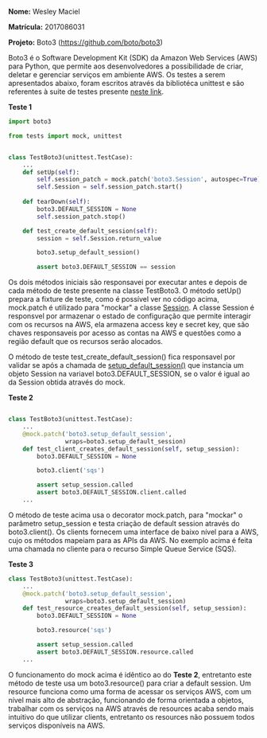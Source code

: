 **Nome:** Wesley Maciel

**Matrícula:** 2017086031

**Projeto:** Boto3  (https://github.com/boto/boto3)


Boto3 é o Software Development Kit (SDK) da Amazon Web Services (AWS) para Python, que permite aos desenvolvedores a possibilidade de criar, deletar e gerenciar serviços em ambiente AWS. Os testes a serem apresentados abaixo, foram escritos através da bibliotéca unittest e são referentes à suite de testes presente [neste link](https://github.com/boto/boto3/blob/develop/tests/unit/test_boto3.py).

**Teste 1**
```python
import boto3

from tests import mock, unittest


class TestBoto3(unittest.TestCase):
    ...
    def setUp(self):
        self.session_patch = mock.patch('boto3.Session', autospec=True)
        self.Session = self.session_patch.start()
    
    def tearDown(self):
        boto3.DEFAULT_SESSION = None
        self.session_patch.stop()

    def test_create_default_session(self):
        session = self.Session.return_value

        boto3.setup_default_session()

        assert boto3.DEFAULT_SESSION == session

```
Os dois métodos iniciais são responsavei por executar antes e depois de cada método de teste presente na classe TestBoto3. O método setUp() prepara a fixture de teste, como é possível ver no código acima, mock.patch é utilizado para "mockar" a classe [Session](https://github.com/boto/boto3/blob/develop/boto3/session.py). A classe Session é responsvel por armazenar o estado de configuração que permite interagir com os recursos na AWS, ela armazena access key e secret key, que são chaves responsaveis por acesso as contas na AWS e questões como a região default que os recursos serão alocados. 

O método de teste test_create_default_session() fica responsavel por validar se após a chamada de [setup_default_session()](https://github.com/boto/boto3/blob/73c5c6cce01eb63cfde6bf52f2aec0a5b6c6a7af/boto3/__init__.py#L28) que instancia um objeto Session na variavel boto3.DEFAULT_SESSION, se o valor é igual ao da Session obtida através do mock.



**Teste 2**
```python

class TestBoto3(unittest.TestCase):
    ...
    @mock.patch('boto3.setup_default_session',
                wraps=boto3.setup_default_session)
    def test_client_creates_default_session(self, setup_session):
        boto3.DEFAULT_SESSION = None

        boto3.client('sqs')

        assert setup_session.called
        assert boto3.DEFAULT_SESSION.client.called
    ...
```
O método de teste acima usa o decorator mock.patch, para "mockar" o parâmetro setup_session e testa criação de default session através do boto3.client(). Os clients fornecem uma interface de baixo nível para a AWS, cujo os métodos mapeiam para as APIs da AWS. No exemplo acima é feita uma chamada no cliente para o recurso Simple Queue Service (SQS).

**Teste 3**
```python
class TestBoto3(unittest.TestCase):
    ...
    @mock.patch('boto3.setup_default_session',
                wraps=boto3.setup_default_session)
    def test_resource_creates_default_session(self, setup_session):
        boto3.DEFAULT_SESSION = None

        boto3.resource('sqs')

        assert setup_session.called
        assert boto3.DEFAULT_SESSION.resource.called
    ...
```
O funcionamento do mock acima é idêntico ao do **Teste 2**, entretanto este método de teste usa um boto3.resource() para criar a default session. Um resource funciona como uma forma de acessar os serviços AWS, com um nível mais alto de abstração, funcionando de forma orientada a objetos, trabalhar com os serviços na AWS através de resources acaba sendo mais intuitivo do que utilizar clients, entretanto os resources não possuem todos serviços disponíveis na AWS.

